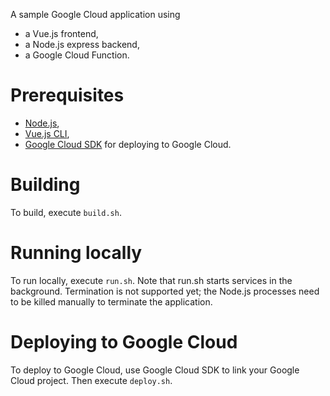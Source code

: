 A sample Google Cloud application using

* a Vue.js frontend,
* a Node.js express backend,
* a Google Cloud Function.

# Prerequisites

* [Node.js](https://nodejs.org),
* [Vue.js CLI](https://cli.vuejs.org/),
* [Google Cloud SDK](https://cloud.google.com/sdk/) for deploying to Google Cloud.

# Building

To build, execute `build.sh`.

# Running locally

To run locally, execute `run.sh`. Note that run.sh starts services in the background.
Termination is not supported yet; the Node.js processes need to be killed manually to
terminate the application.

# Deploying to Google Cloud

To deploy to Google Cloud, use Google Cloud SDK to link your
Google Cloud project. Then execute `deploy.sh`.
